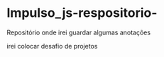 # Impulso_js-respositorio-
Repositório onde irei guardar algumas anotações

irei colocar desafio de projetos
